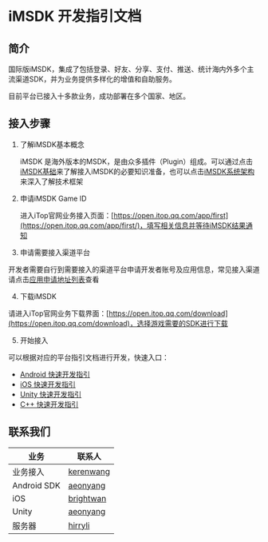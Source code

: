 
# iMSDK 开发指引文档

## 简介

国际版iMSDK，集成了包括登录、好友、分享、支付、推送、统计海内外多个主流渠道SDK，并为业务提供多样化的增值和自助服务。 

目前平台已接入十多款业务，成功部署在多个国家、地区。


## 接入步骤

1. 了解iMSDK基本概念

   iMSDK 是海外版本的MSDK，是由众多插件（Plugin）组成。可以通过点击[iMSDK基础](Pre/setup.md)来了解接入iMSDK的必要知识准备，也可以点击[iMSDK系统架构](Pre/arch.md)来深入了解技术框架
    
2. 申请iMSDK Game ID
   
   进入iTop官网业务接入页面：[https://open.itop.qq.com/app/first](https://open.itop.qq.com/app/first/)，填写相关信息并等待iMSDK结果通知
   
3. 申请需要接入渠道平台

  开发者需要自行到需要接入的渠道平台申请开发者账号及应用信息，常见接入渠道请点击[应用申请地址列表](Pre/ChannelLink.md)查看

4. 下载iMSDK

  请进入iTop官网业务下载界面：[https://open.itop.qq.com/download](https://open.itop.qq.com/download)，选择游戏需要的SDK进行下载

5. 开始接入

  可以根据对应的平台指引文档进行开发，快速入口：
  
  * [Android 快速开发指引](Android/quickstart.md)
  * [iOS 快速开发指引](iOS/quickstart.md)
  * [Unity 快速开发指引](Unity/quickstart.md)
  * [C++ 快速开发指引](Cpp/quickstart.md)

## 联系我们

| 业务 | 联系人 |
| -- | -- |
| 业务接入 | [kerenwang](kerenwang@tencent.com) |
| Android SDK | [aeonyang](aeonyang@tencent.com) |
| iOS | [brightwan](brightwan@tencent.com) |
| Unity | [aeonyang](aeonyang@tencent.com) |
| 服务器 | [hirryli](hirryli@tencent.com) |







